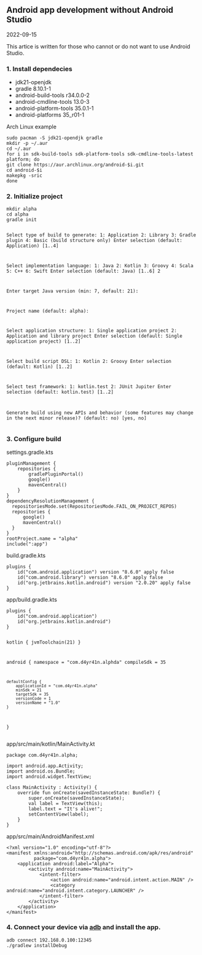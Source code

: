 <h2>Android app development without Android Studio</h2>
<time>2022-09-15</time>
<p>
This artice is written for those who cannot or do not want to use <span class="nowrap">Android Studio</span>.
</p>
<h3>1. Install dependecies</h3>
<ul>
    <li>jdk21-openjdk</li>
    <li>gradle 8.10.1-1</li>
    <li>android-build-tools r34.0.0-2</li>
    <li>android-cmdline-tools 13.0-3</li>
    <li>android-platform-tools 35.0.1-1</li>
    <li>android-platforms 35_r01-1</li>
</ul>
<p>Arch Linux example</p>
<pre><code>sudo pacman -S jdk21-opendjk gradle
mkdir -p ~/.aur
cd ~/.aur
for i in sdk-build-tools sdk-platform-tools sdk-cmdline-tools-latest platform; do
git clone https://aur.archlinux.org/android-$i.git
cd android-$i
makepkg -sric
done
</pre></code>
<h3>2. Initialize project</h3>
<pre><code>mkdir alpha
cd alpha
gradle init

Select type of build to generate:
  1: Application
  2: Library
  3: Gradle plugin
  4: Basic (build structure only)
Enter selection (default: Application) [1..4]

Select implementation language:
  1: Java
  2: Kotlin
  3: Groovy
  4: Scala
  5: C++
  6: Swift
Enter selection (default: Java) [1..6] 2

Enter target Java version (min: 7, default: 21):

Project name (default: alpha):

Select application structure:
  1: Single application project
  2: Application and library project
Enter selection (default: Single application project) [1..2]

Select build script DSL:
  1: Kotlin
  2: Groovy
Enter selection (default: Kotlin) [1..2]

Select test framework:
  1: kotlin.test
  2: JUnit Jupiter
Enter selection (default: kotlin.test) [1..2]

Generate build using new APIs and behavior (some features may change in the next minor release)? (default: no) [yes, no]
</code></pre>
<h3>3. Configure build</h3>
<p>settings.gradle.kts</p>
<pre><code>pluginManagement {
    repositories {
        gradlePluginPortal()
        google()
        mavenCentral()
    }
}
dependencyResolutionManagement {
  repositoriesMode.set(RepositoriesMode.FAIL_ON_PROJECT_REPOS)
  repositories {
      google()
      mavenCentral()
  }
}
rootProject.name = "alpha"
include(":app")
</code></pre>
<p>build.gradle.kts</p>
<pre><code>plugins {
    id("com.android.application") version "8.6.0" apply false
    id("com.android.library") version "8.6.0" apply false
    id("org.jetbrains.kotlin.android") version "2.0.20" apply false
}
</code></pre>
<p>app/build.gradle.kts</p>
<pre><code>plugins {
    id("com.android.application")
    id("org.jetbrains.kotlin.android")
}

kotlin {
    jvmToolchain(21)
}

android {
    namespace = "com.d4yr41n.alphda"
    compileSdk = 35

    defaultConfig {
        applicationId = "com.d4yr41n.alpha"
        minSdk = 21
        targetSdk = 35
        versionCode = 1
        versionName = "1.0"
    }
}
</code></pre>
app/src/main/kotlin/MainActivity.kt
<pre><code>package com.d4yr41n.alpha;

import android.app.Activity;
import android.os.Bundle;
import android.widget.TextView;

class MainActivity : Activity() {
    override fun onCreate(savedInstanceState: Bundle?) {
        super.onCreate(savedInstanceState);
        val label = TextView(this);
        label.text = "It's alive!";
        setContentView(label);
    }
}
</code></pre>
<p>app/src/main/AndroidManifest.xml</p>
<pre><code>&lt;?xml version="1.0" encoding="utf-8"?&gt;
&lt;manifest xmlns:android="http://schemas.android.com/apk/res/android"
          package="com.d4yr41n.alpha"&gt;
    &lt;application android:label="Alpha"&gt;
        &lt;activity android:name="MainActivity"&gt;
            &lt;intent-filter&gt;
                &lt;action android:name="android.intent.action.MAIN" /&gt;
                &lt;category android:name="android.intent.category.LAUNCHER" /&gt;
            &lt;/intent-filter&gt;
        &lt;/activity&gt;
    &lt;/application&gt;
&lt;/manifest&gt;
</code></pre>
<h3> 4. Connect your device via <a href="https://developer.android.com/tools/adb">adb</a> and install the app.</h3>
<code><pre>
adb connect 192.168.0.100:12345
./gradlew installDebug
</code></pre>
